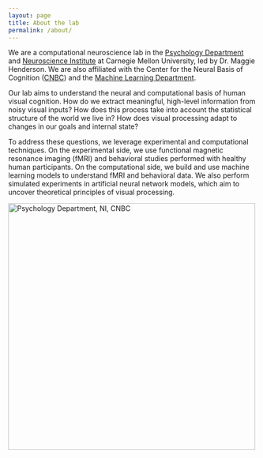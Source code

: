 ```yaml
---
layout: page
title: About the lab
permalink: /about/
---
```


We are a computational neuroscience lab in the [Psychology Department](https://www.cmu.edu/dietrich/psychology/) and [Neuroscience Institute](https://www.cmu.edu/ni/) at Carnegie Mellon University, led by Dr. Maggie Henderson. We are also affiliated with the Center for the Neural Basis of Cognition ([CNBC](https://www.cnbc.cmu.edu/)) and the [Machine Learning Department](https://www.ml.cmu.edu/).

Our lab aims to understand the neural and computational basis of human visual cognition. How do we extract meaningful, high-level information from noisy visual inputs? How does this process take into account the statistical structure of the world we live in? 
How does visual processing adapt to changes in our goals and internal state? 

To address these questions, we leverage experimental and computational techniques. On the experimental side, we use functional magnetic resonance imaging (fMRI) and behavioral studies performed with healthy human participants. On the computational side, we build and use machine learning models to understand fMRI and behavioral data. We also perform simulated experiments in artificial neural network models, which aim to uncover theoretical principles of visual processing.


<img src="images/logos_combined.jpg" alt="Psychology Department, NI, CNBC" width="500"/>
